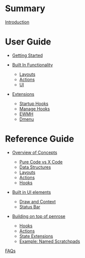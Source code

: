 # Summary

[Introduction](./introduction.md)

# User Guide
- [Getting Started](./getting-started.md)

- [Built In Functionality](./builtin/index.md)
  - [Layouts](./builtin/layouts.md)
  - [Actions](./builtin/actions.md)
  - [UI](./builtin/ui.md)

- [Extensions]()
  - [Startup Hooks]()
  - [Manage Hooks]()
  - [EWMH]()
  - [Dmenu]()

# Reference Guide
- [Overview of Concepts](./overview/index.md)
  - [Pure Code vs X Code](./overview/pure-vs-x.md)
  - [Data Structures](./overview/data-structures.md)
  - [Layouts](./overview/layouts.md)
  - [Actions](./overview/actions.md)
  - [Hooks](./overview/hooks.md)

- [Built in UI elements](./ui/index.md)
  - [Draw and Context](./ui/draw-and-context.md)
  - [Status Bar](./ui/status-bar.md)

- [Building on top of penrose]()
  - [Hooks]()
  - [Actions]()
  - [State Extensions]()
  - [Example: Named Scratchpads]()

[FAQs](./faq.md)
